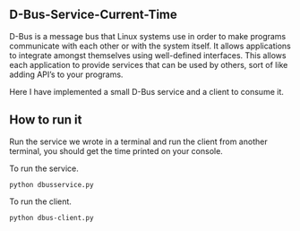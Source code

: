 ## D-Bus-Service-Current-Time

D-Bus is a message bus that Linux systems use in order to make programs communicate with each other or with the system itself. It allows applications to integrate amongst themselves using well-defined interfaces. This allows each application to provide services that can be used by others, sort of like adding API’s to your programs.

Here I have implemented a small D-Bus service and a client to consume it. 

## How to run it

Run the service we wrote in a terminal and run the client from another terminal, you should get the time printed on your console.

To run the service.
```
python dbusservice.py
```

To run the client.
```
python dbus-client.py
```



